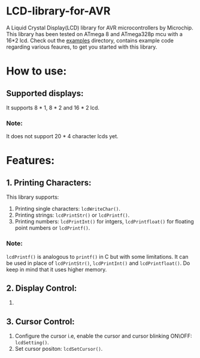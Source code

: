 # LCD-library-for-AVR
A Liquid Crystal Display(LCD) library for AVR microcontrollers by Microchip. This library has been tested on ATmega 8 and ATmega328p mcu with a 16*2 lcd.
Check out the [examples](LCD-library-for-AVR/examples) directory, contains example code regarding various feaures, to get you started with this library.

# How to use:

## Supported displays: 
It supports 8 * 1, 8 * 2 and 16 * 2 lcd. 
### Note:
It does not support 20 * 4 character lcds yet.

# Features:
## 1. Printing Characters:
This library supports:
1. Printing single characters:  ``` lcdWriteChar() ```.
2. Printing strings: ``` lcdPrintStr() ``` or ``` lcdPrintf() ```.
3. Printing numbers: ``` lcdPrintInt() ``` for intgers, ``` lcdPrintfloat() ``` for floating point numbers or ``` lcdPrintf() ```.
### Note: 
``` lcdPrintf() ``` is analogous to ``` printf() ``` in C but with some limitations. It can be used in place of ``` lcdPrintStr() ```, ``` lcdPrintInt() ``` and
``` lcdPrintfloat() ```. Do keep in mind that it uses higher memory.

## 2. Display Control:
1. 

## 3. Cursor Control:
1. Configure the cursor i.e, enable the cursor and cursor blinking ON\OFF: ``` lcdSetting() ```.
2. Set cursor positon: ``` lcdSetCursor() ```.
